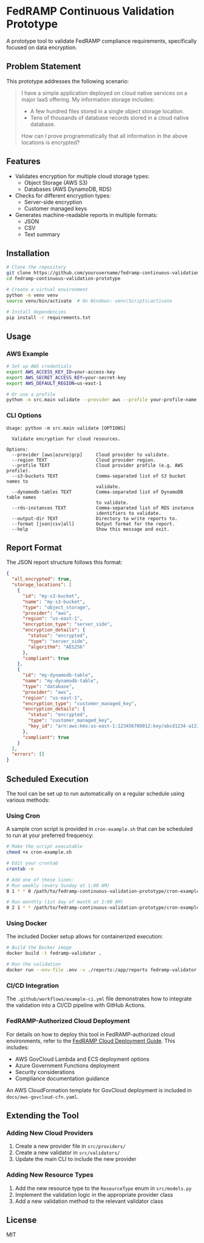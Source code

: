 # FedRAMP Continuous Validation Prototype

A prototype tool to validate FedRAMP compliance requirements, specifically focused on data encryption.

## Problem Statement

This prototype addresses the following scenario:

> I have a simple application deployed on cloud native services on a major IaaS offering. My information storage includes:
> - A few hundred files stored in a single object storage location.
> - Tens of thousands of database records stored in a cloud native database.
> 
> How can I prove programmatically that all information in the above locations is encrypted?

## Features

- Validates encryption for multiple cloud storage types:
  - Object Storage (AWS S3)
  - Databases (AWS DynamoDB, RDS)
- Checks for different encryption types:
  - Server-side encryption
  - Customer managed keys
- Generates machine-readable reports in multiple formats:
  - JSON
  - CSV
  - Text summary

## Installation

```bash
# Clone the repository
git clone https://github.com/yourusername/fedramp-continuous-validation-prototype.git
cd fedramp-continuous-validation-prototype

# Create a virtual environment
python -m venv venv
source venv/bin/activate  # On Windows: venv\Scripts\activate

# Install dependencies
pip install -r requirements.txt
```

## Usage

### AWS Example

```bash
# Set up AWS credentials
export AWS_ACCESS_KEY_ID=your-access-key
export AWS_SECRET_ACCESS_KEY=your-secret-key
export AWS_DEFAULT_REGION=us-east-1

# Or use a profile
python -m src.main validate --provider aws --profile your-profile-name --s3-buckets bucket1,bucket2 --dynamodb-tables table1,table2
```

### CLI Options

```
Usage: python -m src.main validate [OPTIONS]

  Validate encryption for cloud resources.

Options:
  --provider [aws|azure|gcp]     Cloud provider to validate.
  --region TEXT                  Cloud provider region.
  --profile TEXT                 Cloud provider profile (e.g. AWS profile).
  --s3-buckets TEXT              Comma-separated list of S3 bucket names to
                                 validate.
  --dynamodb-tables TEXT         Comma-separated list of DynamoDB table names
                                 to validate.
  --rds-instances TEXT           Comma-separated list of RDS instance
                                 identifiers to validate.
  --output-dir TEXT              Directory to write reports to.
  --format [json|csv|all]        Output format for the report.
  --help                         Show this message and exit.
```

## Report Format

The JSON report structure follows this format:

```json
{
  "all_encrypted": true,
  "storage_locations": [
    {
      "id": "my-s3-bucket",
      "name": "my-s3-bucket",
      "type": "object_storage",
      "provider": "aws",
      "region": "us-east-1",
      "encryption_type": "server_side",
      "encryption_details": {
        "status": "encrypted",
        "type": "server_side",
        "algorithm": "AES256"
      },
      "compliant": true
    },
    {
      "id": "my-dynamodb-table",
      "name": "my-dynamodb-table",
      "type": "database",
      "provider": "aws",
      "region": "us-east-1",
      "encryption_type": "customer_managed_key",
      "encryption_details": {
        "status": "encrypted",
        "type": "customer_managed_key",
        "key_id": "arn:aws:kms:us-east-1:123456789012:key/abcd1234-a123-456a-a12b-a123b4cd56ef"
      },
      "compliant": true
    }
  ],
  "errors": []
}
```

## Scheduled Execution

The tool can be set up to run automatically on a regular schedule using various methods:

### Using Cron

A sample cron script is provided in `cron-example.sh` that can be scheduled to run at your preferred frequency:

```bash
# Make the script executable
chmod +x cron-example.sh

# Edit your crontab
crontab -e

# Add one of these lines:
# Run weekly (every Sunday at 1:00 AM)
0 1 * * 0 /path/to/fedramp-continuous-validation-prototype/cron-example.sh

# Run monthly (1st day of month at 2:00 AM)
0 2 1 * * /path/to/fedramp-continuous-validation-prototype/cron-example.sh
```

### Using Docker

The included Docker setup allows for containerized execution:

```bash
# Build the Docker image
docker build -t fedramp-validator .

# Run the validation
docker run --env-file .env -v ./reports:/app/reports fedramp-validator validate --provider aws --s3-buckets bucket1,bucket2
```

### CI/CD Integration

The `.github/workflows/example-ci.yml` file demonstrates how to integrate the validation into a CI/CD pipeline with GitHub Actions.

### FedRAMP-Authorized Cloud Deployment

For details on how to deploy this tool in FedRAMP-authorized cloud environments, refer to the [FedRAMP Cloud Deployment Guide](docs/fedramp_cloud_deployment.md). This includes:

- AWS GovCloud Lambda and ECS deployment options
- Azure Government Functions deployment
- Security considerations
- Compliance documentation guidance

An AWS CloudFormation template for GovCloud deployment is included in `docs/aws-govcloud-cfn.yaml`.

## Extending the Tool

### Adding New Cloud Providers

1. Create a new provider file in `src/providers/`
2. Create a new validator in `src/validators/`
3. Update the main CLI to include the new provider

### Adding New Resource Types

1. Add the new resource type to the `ResourceType` enum in `src/models.py`
2. Implement the validation logic in the appropriate provider class
3. Add a new validation method to the relevant validator class

## License

MIT